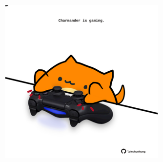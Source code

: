<!-- built at 16/07/2022, 10:01:02 UTC -->
<p align="center">
  <img width="500" height="500" src="./ReadmeImage.svg">
</p>
